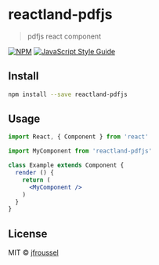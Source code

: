 # reactland-pdfjs

> pdfjs react component

[![NPM](https://img.shields.io/npm/v/reactland-pdfjs.svg)](https://www.npmjs.com/package/reactland-pdfjs) [![JavaScript Style Guide](https://img.shields.io/badge/code_style-standard-brightgreen.svg)](https://standardjs.com)

## Install

```bash
npm install --save reactland-pdfjs
```

## Usage

```jsx
import React, { Component } from 'react'

import MyComponent from 'reactland-pdfjs'

class Example extends Component {
  render () {
    return (
      <MyComponent />
    )
  }
}
```

## License

MIT © [jfroussel](https://github.com/jfroussel)
